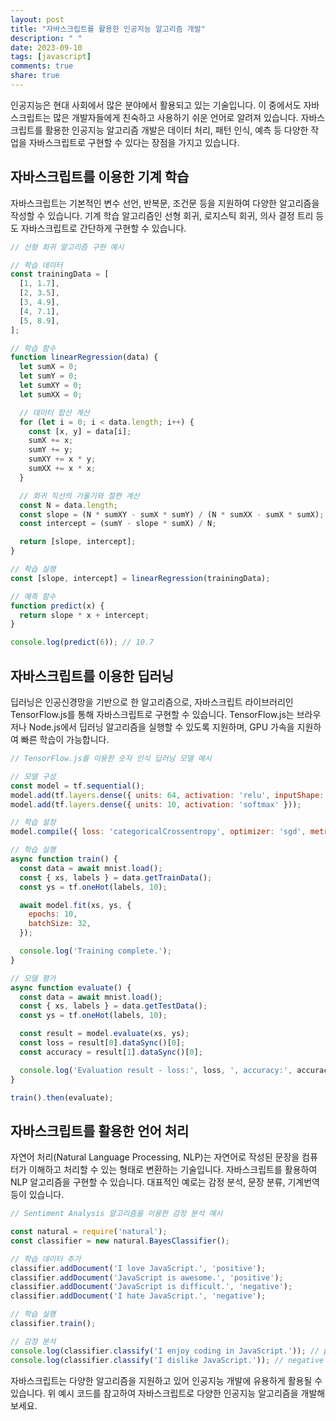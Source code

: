 ```yaml
---
layout: post
title: "자바스크립트를 활용한 인공지능 알고리즘 개발"
description: " "
date: 2023-09-10
tags: [javascript]
comments: true
share: true
---
```


인공지능은 현대 사회에서 많은 분야에서 활용되고 있는 기술입니다. 이 중에서도 자바스크립트는 많은 개발자들에게 친숙하고 사용하기 쉬운 언어로 알려져 있습니다. 자바스크립트를 활용한 인공지능 알고리즘 개발은 데이터 처리, 패턴 인식, 예측 등 다양한 작업을 자바스크립트로 구현할 수 있다는 장점을 가지고 있습니다.

## 자바스크립트를 이용한 기계 학습

자바스크립트는 기본적인 변수 선언, 반복문, 조건문 등을 지원하여 다양한 알고리즘을 작성할 수 있습니다. 기계 학습 알고리즘인 선형 회귀, 로지스틱 회귀, 의사 결정 트리 등도 자바스크립트로 간단하게 구현할 수 있습니다.

```javascript
// 선형 회귀 알고리즘 구현 예시

// 학습 데이터
const trainingData = [
  [1, 1.7],
  [2, 3.5],
  [3, 4.9],
  [4, 7.1],
  [5, 8.9],
];

// 학습 함수
function linearRegression(data) {
  let sumX = 0;
  let sumY = 0;
  let sumXY = 0;
  let sumXX = 0;

  // 데이터 합산 계산
  for (let i = 0; i < data.length; i++) {
    const [x, y] = data[i];
    sumX += x;
    sumY += y;
    sumXY += x * y;
    sumXX += x * x;
  }

  // 회귀 직선의 기울기와 절편 계산
  const N = data.length;
  const slope = (N * sumXY - sumX * sumY) / (N * sumXX - sumX * sumX);
  const intercept = (sumY - slope * sumX) / N;

  return [slope, intercept];
}

// 학습 실행
const [slope, intercept] = linearRegression(trainingData);

// 예측 함수
function predict(x) {
  return slope * x + intercept;
}

console.log(predict(6)); // 10.7
```

## 자바스크립트를 이용한 딥러닝

딥러닝은 인공신경망을 기반으로 한 알고리즘으로, 자바스크립트 라이브러리인 TensorFlow.js를 통해 자바스크립트로 구현할 수 있습니다. TensorFlow.js는 브라우저나 Node.js에서 딥러닝 알고리즘을 실행할 수 있도록 지원하며, GPU 가속을 지원하여 빠른 학습이 가능합니다.

```javascript
// TensorFlow.js를 이용한 숫자 인식 딥러닝 모델 예시

// 모델 구성
const model = tf.sequential();
model.add(tf.layers.dense({ units: 64, activation: 'relu', inputShape: [784] }));
model.add(tf.layers.dense({ units: 10, activation: 'softmax' }));

// 학습 설정
model.compile({ loss: 'categoricalCrossentropy', optimizer: 'sgd', metrics: ['accuracy'] });

// 학습 실행
async function train() {
  const data = await mnist.load();
  const { xs, labels } = data.getTrainData();
  const ys = tf.oneHot(labels, 10);

  await model.fit(xs, ys, {
    epochs: 10,
    batchSize: 32,
  });

  console.log('Training complete.');
}

// 모델 평가
async function evaluate() {
  const data = await mnist.load();
  const { xs, labels } = data.getTestData();
  const ys = tf.oneHot(labels, 10);

  const result = model.evaluate(xs, ys);
  const loss = result[0].dataSync()[0];
  const accuracy = result[1].dataSync()[0];

  console.log('Evaluation result - loss:', loss, ', accuracy:', accuracy);
}

train().then(evaluate);
```

## 자바스크립트를 활용한 언어 처리

자연어 처리(Natural Language Processing, NLP)는 자연어로 작성된 문장을 컴퓨터가 이해하고 처리할 수 있는 형태로 변환하는 기술입니다. 자바스크립트를 활용하여 NLP 알고리즘을 구현할 수 있습니다. 대표적인 예로는 감정 분석, 문장 분류, 기계번역 등이 있습니다.

```javascript
// Sentiment Analysis 알고리즘을 이용한 감정 분석 예시

const natural = require('natural');
const classifier = new natural.BayesClassifier();

// 학습 데이터 추가
classifier.addDocument('I love JavaScript.', 'positive');
classifier.addDocument('JavaScript is awesome.', 'positive');
classifier.addDocument('JavaScript is difficult.', 'negative');
classifier.addDocument('I hate JavaScript.', 'negative');

// 학습 실행
classifier.train();

// 감정 분석
console.log(classifier.classify('I enjoy coding in JavaScript.')); // positive
console.log(classifier.classify('I dislike JavaScript.')); // negative
```

자바스크립트는 다양한 알고리즘을 지원하고 있어 인공지능 개발에 유용하게 활용될 수 있습니다. 위 예시 코드를 참고하여 자바스크립트로 다양한 인공지능 알고리즘을 개발해보세요.